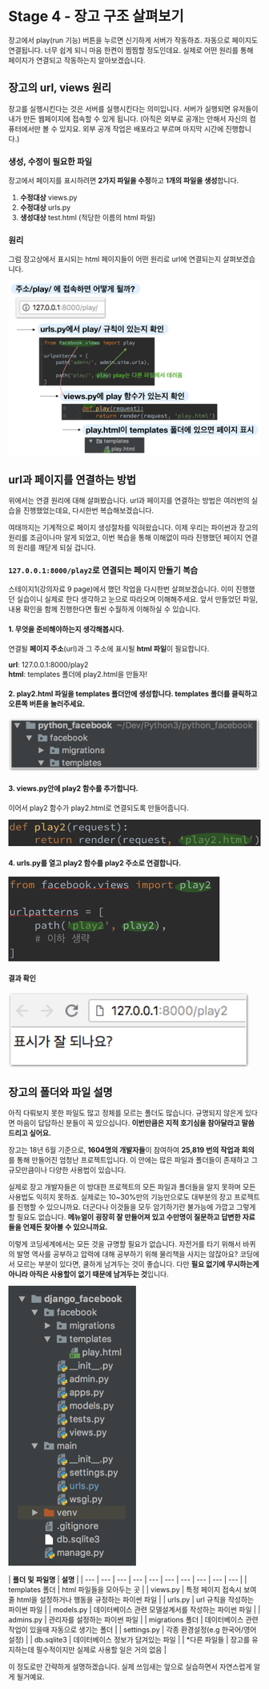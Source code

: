 # Stage 4 - 장고 구조 살펴보기

장고에서 play\(run 기능\) 버튼을 누르면 신기하게 서버가 작동하죠. 자동으로 페이지도 연결됩니다. 너무 쉽게 되니 마음 한켠이 찜찜할 정도인데요. 실제로 어떤 원리를 통해 페이지가 연결되고 작동하는지 알아보겠습니다.

## 장고의 url, views 원리

장고를 실행시킨다는 것은 서버를 실행시킨다는 의미입니다. 서버가 실행되면 유저들이 내가 만든 웹페이지에 접속할 수 있게 됩니다. \(아직은 외부로 공개는 안해서 자신의 컴퓨터에서만 볼 수 있지요. 외부 공개 작업은 배포라고 부르며 마지막 시간에 진행합니다.\)

### 생성, 수정이 필요한 파일

장고에서 페이지를 표시하려면 **2가지 파일을 수정**하고 **1개의 파일을 생성**합니다.

1. **수정대상** views.py
2. **수정대상** urls.py
3. **생성대상** test.html \(적당한 이름의 html 파일\)

### 원리

그럼 장고상에서 표시되는 html 페이지들이 어떤 원리로 url에 연결되는지 살펴보겠습니다.

![&#xCC28;&#xADFC;&#xCC28;&#xADFC; &#xC0B4;&#xD3B4;&#xBCF4;&#xC138;&#xC694;!](../.gitbook/assets/image%20%28177%29.png)

## url과 페이지를 연결하는 방법

위에서는 연결 원리에 대해 살펴봤습니다. url과 페이지를 연결하는 방법은 여러번의 실습을 진행했었는데요, 다시한번 복습해보겠습니다.

여태까지는 기계적으로 페이지 생성절차를 익혀왔습니다. 이제 우리는 파이썬과 장고의 원리를 조금이나마 알게 되었고, 이번 복습을 통해 이해없이 따라 진행했던 페이지 연결의 원리를 깨닫게 되실 겁니다.

### `127.0.0.1:8000/play2`로 연결되는 페이지 만들기 복습

스테이지1\(강의자료 9 page\)에서 했던 작업을 다시한번 살펴보겠습니다. 이미 진행했던 실습이니 실제로 한다 생각하고 눈으로 따라오며 이해해주세요. 앞서 만들었던 파일, 내용 확인을 함께 진행한다면 훨씬 수월하게 이해하실 수 있습니다.

#### 1. 무엇을 준비해야하는지 생각해봅시다.

연결될 **페이지 주소**\(url\)과 그 주소에 표시될 **html 파일**이 필요합니다.

**url**: 127.0.0.1:8000/play2  
**html**: templates 폴더에 play2.html을 만들자!

#### 2. play2.html 파일을 templates 폴더안에 생성합니다. templates 폴더를 클릭하고 오른쪽 버튼을 눌러주세요.

![](../.gitbook/assets/image%20%28141%29.png)

#### 3. views.py안에 play2 함수를 추가합니다.

이어서 play2 함수가 play2.html로 연결되도록 만들어줍니다.

![views.py](../.gitbook/assets/image%20%2887%29.png)

#### 4. urls.py를 열고 play2 함수를 play2 주소로 연결합니다.

![urls.py](../.gitbook/assets/image%20%28142%29.png)

#### 결과 확인

![](../.gitbook/assets/image%20%28161%29.png)

## 장고의 폴더와 파일 설명

아직 다뤄보지 못한 파일도 많고 정체를 모르는 폴더도 많습니다. 규명되지 않은게 있다면 마음이 답답하신 분들이 꼭 있으십니다. **이번만큼은 지적 호기심을 참아달라고 말씀드리고 싶어요.**

장고는 18년 6월 기준으로, **1604명의 개발자들**이 참여하여 **25,819 번의 작업과 회의**를 통해 만들어진 엄청난 프로젝트입니다. 이 안에는 많은 파일과 폴더들이 존재하고 그 규모만큼이나 다양한 사용법이 있습니다.

실제로 장고 개발자들은 이 방대한 프로젝트의 모든 파일과 폴더들을 알지 못하며 모든 사용법도 익히지 못하죠. 실제로는 10~30%만의 기능만으로도 대부분의 장고 프로젝트를 진행할 수 있으니까요. 더군다나 이것들을 모두 암기하기란 불가능에 가깝고 그렇게 할 필요도 없습니다. **메뉴얼이 굉장히 잘 만들어져 있고 수만명이 질문하고 답변한 자료들을 언제든 찾아볼 수 있으니까요.**

이렇게 코딩세계에서는 모든 것을 규명할 필요가 없습니다. 자전거를 타기 위해서 바퀴의 발명 역사를 공부하고 압력에 대해 공부하기 위해 물리책을 사지는 않잖아요? 코딩에서 모르는 부분이 있다면, 쿨하게 남겨두는 것이 좋습니다. 다만 **필요 없기에 무시하는게 아니라 아직은 사용할이 없기 때문에 남겨두는 것**입니다.

![&#xD30C;&#xC774;&#xCC38; &#xC88C;&#xCE21; &#xD504;&#xB85C;&#xC81D;&#xD2B8; &#xD654;&#xBA74;&#xCC3D;](../.gitbook/assets/image%20%28105%29.png)

| **폴더** **및** **파일명** | **설명** |
| --- | --- | --- | --- | --- | --- | --- | --- | --- | --- |
| templates 폴더 | html 파일들을 모아두는 곳 |
| views.py | 특정 페이지 접속시 보여줄 html을 설정하거나 행동을 규정하는 파이썬 파일 |
| urls.py | url 규칙을 작성하는 파이썬 파일 |
| models.py | 데이터베이스 관련 모델설계서를 작성하는 파이썬 파일 |
| admins.py | 관리자를 설정하는 파이썬 파일 |
| migrations 폴더 | 데이터베이스 관련 작업이 있을때 자동으로 생기는 폴더 |
| settings.py | 각종 환경설정\(e.g 한국어/영어 설정\) |
| db.sqlite3 | 데이터베이스 정보가 담겨있는 파일 |
| \*다른 파일들 | 장고를 유지하는데 필수적이지만 실제로 사용할 일은 거의 없음 |

이 정도로만 간략하게 설명하겠습니다. 실제 쓰임새는 앞으로 실습하면서 자연스럽게 알게 될거예요.

